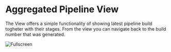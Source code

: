 # Aggregated Pipeline View

The View offers a simple functionality of showing latest pipeline build togheter with their stages. 
From the view you can navigate back to the build number that was generated.


![Fullscreen](./screenshots/AggregatedPipeline.png?raw=true=625x)
